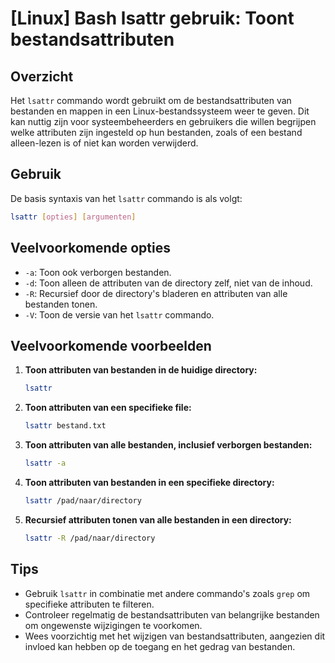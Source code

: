 # [Linux] Bash lsattr gebruik: Toont bestandsattributen

## Overzicht
Het `lsattr` commando wordt gebruikt om de bestandsattributen van bestanden en mappen in een Linux-bestandssysteem weer te geven. Dit kan nuttig zijn voor systeembeheerders en gebruikers die willen begrijpen welke attributen zijn ingesteld op hun bestanden, zoals of een bestand alleen-lezen is of niet kan worden verwijderd.

## Gebruik
De basis syntaxis van het `lsattr` commando is als volgt:

```bash
lsattr [opties] [argumenten]
```

## Veelvoorkomende opties
- `-a`: Toon ook verborgen bestanden.
- `-d`: Toon alleen de attributen van de directory zelf, niet van de inhoud.
- `-R`: Recursief door de directory's bladeren en attributen van alle bestanden tonen.
- `-V`: Toon de versie van het `lsattr` commando.

## Veelvoorkomende voorbeelden

1. **Toon attributen van bestanden in de huidige directory:**

   ```bash
   lsattr
   ```

2. **Toon attributen van een specifieke file:**

   ```bash
   lsattr bestand.txt
   ```

3. **Toon attributen van alle bestanden, inclusief verborgen bestanden:**

   ```bash
   lsattr -a
   ```

4. **Toon attributen van bestanden in een specifieke directory:**

   ```bash
   lsattr /pad/naar/directory
   ```

5. **Recursief attributen tonen van alle bestanden in een directory:**

   ```bash
   lsattr -R /pad/naar/directory
   ```

## Tips
- Gebruik `lsattr` in combinatie met andere commando's zoals `grep` om specifieke attributen te filteren.
- Controleer regelmatig de bestandsattributen van belangrijke bestanden om ongewenste wijzigingen te voorkomen.
- Wees voorzichtig met het wijzigen van bestandsattributen, aangezien dit invloed kan hebben op de toegang en het gedrag van bestanden.